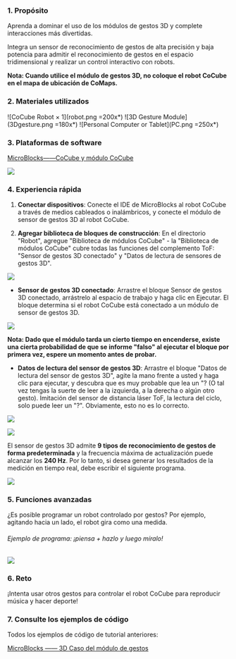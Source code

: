 ### 1. Propósito

Aprenda a dominar el uso de los módulos de gestos 3D y complete interacciones más divertidas.

Integra un sensor de reconocimiento de gestos de alta precisión y baja potencia para admitir el reconocimiento de gestos en el espacio tridimensional y realizar un control interactivo con robots.

**Nota: Cuando utilice el módulo de gestos 3D, no coloque el robot CoCube en el mapa de ubicación de CoMaps.**

### 2. Materiales utilizados

![CoCube Robot × 1](robot.png =200x*)
![3D Gesture Module](3Dgesture.png =180x*)
![Personal Computer or Tablet](PC.png =250x*)

### 3. Plataformas de software

[MicroBlocks——CoCube y módulo CoCube](https://microblocks.fun/run/microblocks.html#scripts=GP%20Scripts%0Adepends%20%27CoCube%27%20%27CoCube%20Module%27)

![](image-2.png)

### 4. Experiencia rápida

1. **Conectar dispositivos**: Conecte el IDE de MicroBlocks al robot CoCube a través de medios cableados o inalámbricos, y conecte el módulo de sensor de gestos 3D al robot CoCube.

2. **Agregar biblioteca de bloques de construcción**: En el directorio "Robot", agregue "Biblioteca de módulos CoCube" - la "Biblioteca de módulos CoCube" cubre todas las funciones del complemento ToF: "Sensor de gestos 3D conectado" y "Datos de lectura de sensores de gestos 3D".


![](image.png)

* **Sensor de gestos 3D conectado**: Arrastre el bloque Sensor de gestos 3D conectado, arrástrelo al espacio de trabajo y haga clic en Ejecutar. El bloque determina si el robot CoCube está conectado a un módulo de sensor de gestos 3D.

![](scriptImage9339087.png)

**Nota: Dado que el módulo tarda un cierto tiempo en encenderse, existe una cierta probabilidad de que se informe "falso" al ejecutar el bloque por primera vez, espere un momento antes de probar.**

* **Datos de lectura del sensor de gestos 3D**: Arrastre el bloque "Datos de lectura del sensor de gestos 3D", agite la mano frente a usted y haga clic para ejecutar, y descubra que es muy probable que lea un "? (O tal vez tengas la suerte de leer a la izquierda, a la derecha o algún otro gesto). Imitación del sensor de distancia láser ToF, la lectura del ciclo, solo puede leer un "?". Obviamente, esto no es lo correcto.

![](scriptImage9438390.png)

![](scriptImage9501061.png)

El sensor de gestos 3D admite **9 tipos de reconocimiento de gestos de forma predeterminada** y la frecuencia máxima de actualización puede alcanzar los **240 Hz**. Por lo tanto, si desea generar los resultados de la medición en tiempo real, debe escribir el siguiente programa.

![](scriptImage9927037.png)

### 5. Funciones avanzadas

¿Es posible programar un robot controlado por gestos? Por ejemplo, agitando hacia un lado, el robot gira como una medida.

###### Ejemplo de programa: ¡piensa + hazlo y luego míralo!

![](scriptImage11809588.png)

### 6. Reto

¡Intenta usar otros gestos para controlar el robot CoCube para reproducir música y hacer deporte!

### 7. Consulte los ejemplos de código

Todos los ejemplos de código de tutorial anteriores:

[MicroBlocks —— 3D Caso del módulo de gestos](https://microblocks.fun/run/microblocks.html#scripts=GP%20Scripts%0Adepends%20%27CoCube%27%20%27CoCube%20Module%27%20%27LED%20Display%27%0A%0Ascript%20711%2082%20%7B%0AwhenButtonPressed%20%27A%27%0Aforever%20%7B%0A%20%20local%20%27var%27%20%28%27ccmodule_gesture%20read%27%29%0A%20%20if%20%28var%20%21%3D%20%27%3F%27%29%20%7B%0A%20%20%20%20if%20%28var%20%3D%3D%20%27left%27%29%20%7B%0A%20%20%20%20%20%20sayIt%20%27left%27%0A%20%20%20%20%20%20%27%5Bdisplay%3AmbDisplay%5D%27%204488452%0A%20%20%20%20%20%20%27CoCube%20rotate%20for%20msecs%27%20%27cocube%3Bright%27%2030%20500%0A%20%20%20%20%7D%20%28var%20%3D%3D%20%27right%27%29%20%7B%0A%20%20%20%20%20%20sayIt%20%27right%27%0A%20%20%20%20%20%20%27%5Bdisplay%3AmbDisplay%5D%27%204291652%0A%20%20%20%20%20%20%27CoCube%20rotate%20for%20msecs%27%20%27cocube%3Bleft%27%2030%20500%0A%20%20%20%20%7D%20else%20%7B%0A%20%20%20%20%7D%0A%20%20%7D%0A%7D%0A%7D%0A%0A)
